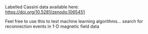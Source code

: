 
Labelled Cassini data available here:
https://doi.org/10.5281/zenodo.1065451

Feel free to use this to test machine learning algorithms... search for reconnection events in 1-D magnetic field data
